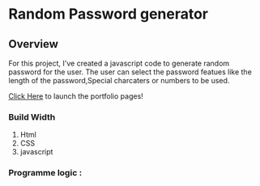 # Random Password generator

## Overview

For this project, I've created a javascript code to generate random password for the user.
The user can select the password featues like the length of the password,Special charcaters or numbers to be used. 

[Click Here](https://deepshikhasingh90.github.io/password-generator/) to launch the portfolio pages!


### Build Width
1. Html
2. CSS
3. javascript

### Programme logic :


